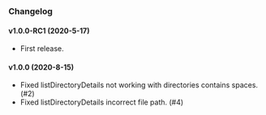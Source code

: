 ### Changelog

#### v1.0.0-RC1 (2020-5-17)

* First release.

#### v1.0.0 (2020-8-15)

* Fixed listDirectoryDetails not working with directories contains spaces. (#2)
* Fixed listDirectoryDetails incorrect file path. (#4)

